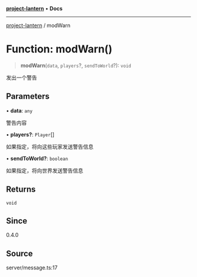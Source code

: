 [**project-lantern**](../README.md) • **Docs**

***

[project-lantern](../globals.md) / modWarn

# Function: modWarn()

> **modWarn**(`data`, `players`?, `sendToWorld`?): `void`

发出一个警告

## Parameters

• **data**: `any`

警告内容

• **players?**: `Player`[]

如果指定，将向这些玩家发送警告信息

• **sendToWorld?**: `boolean`

如果指定，将向世界发送警告信息

## Returns

`void`

## Since

0.4.0

## Source

server/message.ts:17
